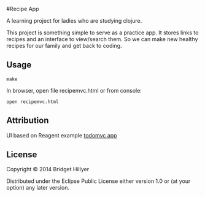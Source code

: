 #Recipe App

A learning project for ladies who are studying clojure.

This project is something simple to serve as a practice app. It stores links to recipes and an interface to view/search them. So we can make new healthy recipes for our family and get back to coding. 

## Usage

`make`  

In browser, open file recipemvc.html or from console:

`open recipemvc.html`

## Attribution
UI based on Reagent example [todomvc app](https://github.com/holmsand/reagent/tree/master/examples/todomvc)
	
## License
Copyright © 2014 Bridget Hillyer		 

Distributed under the Eclipse Public License either version 1.0 or (at
your option) any later version.	
